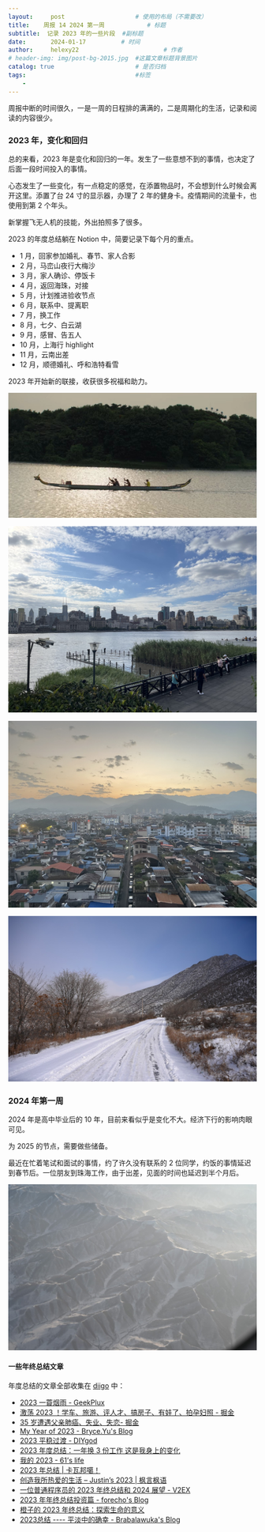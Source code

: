 ```yaml
---
layout:     post   				    # 使用的布局（不需要改）
title:    周报 14 2024 第一周			# 标题 
subtitle:  记录 2023 年的一些片段  #副标题
date:       2024-01-17			# 时间
author:     helexy22 						# 作者
# header-img: img/post-bg-2015.jpg  #这篇文章标题背景图片
catalog: true 						# 是否归档
tags:								#标签
    - 
---
```


周报中断的时间很久，一是一周的日程排的满满的，二是周期化的生活，记录和阅读的内容很少。

### 2023 年，变化和回归

总的来看，2023 年是变化和回归的一年。发生了一些意想不到的事情，也决定了后面一段时间投入的事情。

心态发生了一些变化，有一点稳定的感觉，在添置物品时，不会想到什么时候会离开这里。添置了台 24 寸的显示器，办理了 2 年的健身卡。疫情期间的流量卡，也使用到第 2 个年头。

新掌握飞无人机的技能，外出拍照多了很多。

2023 的年度总结躺在 Notion 中，简要记录下每个月的重点。

- 1 月，回家参加婚礼、春节、家人合影
- 2 月，马峦山夜行大梅沙
- 3 月，家人确诊、停饭卡
- 4 月，返回海珠，对接
- 5 月，计划推进验收节点
- 6 月，联系中、提离职
- 7 月，换工作
- 8 月，七夕、白云湖
- 9 月，感冒、告五人
- 10 月，上海行 highlight
- 11 月，云南出差
- 12 月，顺德婚礼、呼和浩特看雪

2023 年开始新的联接，收获很多祝福和助力。

![3611a94addaa1bc1478f1c0e1795423](https://raw.githubusercontent.com/helexy22/images/master/2023/3611a94addaa1bc1478f1c0e1795423.jpg)

![20240219223810](https://raw.githubusercontent.com/helexy22/images/master/2023/20240219223810.png)

![20240219224128](https://raw.githubusercontent.com/helexy22/images/master/2023/20240219224128.png)

![20240219224345](https://raw.githubusercontent.com/helexy22/images/master/2023/20240219224345.png)

### 2024 年第一周

2024 年是高中毕业后的 10 年，目前来看似乎是变化不大。经济下行的影响肉眼可见。

为 2025 的节点，需要做些储备。

最近在忙着笔试和面试的事情，约了许久没有联系的 2 位同学，约饭的事情延迟到春节后。一位朋友到珠海工作，由于出差，见面的时间也延迟到半个月后。

![20240219222553](https://raw.githubusercontent.com/helexy22/images/master/2023/20240219222553.png)

#### 一些年终总结文章

年度总结的文章全部收集在 [diigo](https://www.diigo.com/user/helexy22?page=2&query=%23%E5%B9%B4%E5%BA%A6%E6%80%BB%E7%BB%93) 中：
- [2023 一蓑烟雨 - GeekPlux](https://geekplux.com/posts/2023-summary)
- [激荡 2023 ！学车、旅游、评人才、搞房子、有娃了、拍孕妇照 - 掘金](https://juejin.cn/post/7314604516816371775)
- [35 岁遭遇父亲肺癌、失业、失恋- 掘金](https://juejin.cn/post/7300099522202009637)
- [My Year of 2023 - Bryce.Yu's Blog](https://earayu.github.io/blog/daily/11%20-%20My%20Year%20of%202023)
- [2023 平稳过渡 - DIYgod](https://diygod.cc/2023)
- [2023 年度总结：一年换 3 份工作 这是我身上的变化](https://jiekun.dev/posts/2023-summary/)
- [我的 2023 - 61’s life](https://61.life/2024/0106)
- [2023 年总结 | 卡瓦邦噶！](https://www.kawabangga.com/posts/5616)
- [创造我所热爱的生活 – Justin’s 2023 | 枫言枫语](https://justinyan.me/post/5896)
- [一位普通程序员的 2023 年终总结和 2024 展望 - V2EX](https://www.v2ex.com/t/1005427)
- [2023 年年终总结投资篇 - forecho's Blog](https://blog.forecho.com/2023-review-investment.html)
- [橙子的 2023 年终总结：探索生命的意义](https://blog.sailfishc.com/2023End)
- [2023总结 ---- 平淡中的确幸 - Brabalawuka's Blog](https://brabalawuka.cc/posts/essay/summary_2023/)
